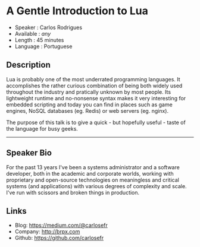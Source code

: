 A Gentle Introduction to Lua
============================

* Speaker   : Carlos Rodrigues
* Available : _any_
* Length    : 45 minutes
* Language  : Portuguese

Description
-----------

Lua is probably one of the most underrated programming languages. It accomplishes the rather curious combination of being both widely used throughout the industry and pratically unknown by most people. Its lightweight runtime and no-nonsense syntax makes it very interesting for embedded scripting and today you can find in places such as game engines, NoSQL databases (eg. Redis) or web servers (eg. nginx).

The purpose of this talk is to give a quick - but hopefully useful - taste of the language for busy geeks.

---------------

Speaker Bio
-----------

For the past 13 years I've been a systems administrator and a software developer, both in the academic and corporate worlds, working with proprietary and open-source technologies on meaningless and critical systems (and applications) with various degrees of complexity and scale. I've run with scissors and broken things in production.

Links
-----

* Blog: https://medium.com/@carlosefr
* Company: http://brpx.com
* Github: https://github.com/carlosefr
